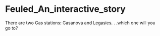 # Feuled_An_interactive_story
There are two Gas stations: Gasanova and Legasies. . .which one will you go to?
